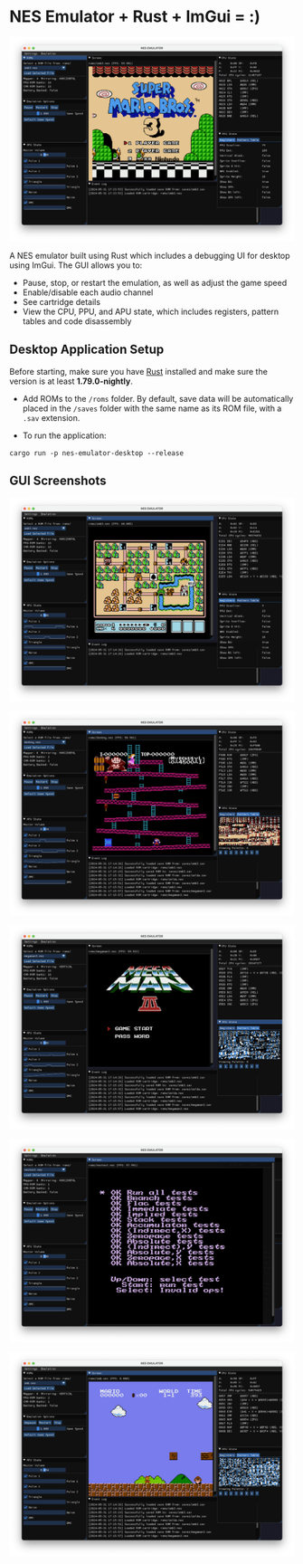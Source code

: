 # NES Emulator + Rust + ImGui = :)

![cover](images/cover.png)

A NES emulator built using Rust which includes a debugging UI for desktop using ImGui. The GUI allows you to:
- Pause, stop, or restart the emulation, as well as adjust the game speed
- Enable/disable each audio channel
- See cartridge details 
- View the CPU, PPU, and APU state, which includes registers, pattern tables and code disassembly


## Desktop Application Setup 
Before starting, make sure you have [Rust](https://www.rust-lang.org/tools/install) installed and make sure the version is at least **1.79.0-nightly**. 

- Add ROMs to the `/roms` folder. By default, save data will be automatically placed in the `/saves` folder with the same name as its ROM file, with a `.sav` extension.

- To run the application:
```
cargo run -p nes-emulator-desktop --release
```

## GUI Screenshots 

![smb3](images/smb3.png)

![dk](images/dk.png)

![mm3](images/mm3.png)

![nestest](images/nestest.png)  

![smb](images/smb.png)






